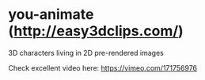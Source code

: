 # you-animate (http://easy3dclips.com/)
3D characters living in 2D pre-rendered images

Check excellent video here:
https://vimeo.com/171756976

